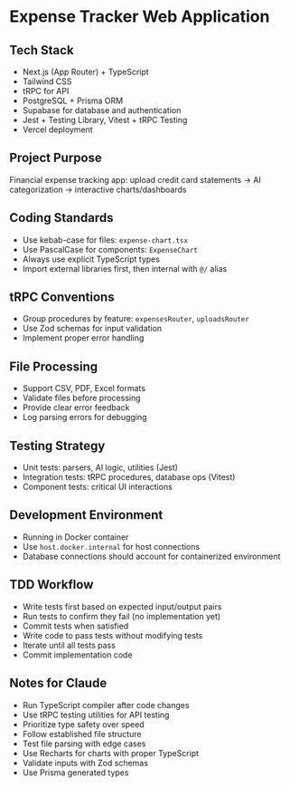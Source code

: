 # Expense Tracker Web Application

## Tech Stack
- Next.js  (App Router) + TypeScript
- Tailwind CSS
- tRPC for API
- PostgreSQL + Prisma ORM
- Supabase for database and authentication
- Jest + Testing Library, Vitest + tRPC Testing
- Vercel deployment

## Project Purpose
Financial expense tracking app: upload credit card statements → AI categorization → interactive charts/dashboards

## Coding Standards
- Use kebab-case for files: `expense-chart.tsx`
- Use PascalCase for components: `ExpenseChart`
- Always use explicit TypeScript types
- Import external libraries first, then internal with `@/` alias

## tRPC Conventions
- Group procedures by feature: `expensesRouter`, `uploadsRouter`
- Use Zod schemas for input validation
- Implement proper error handling

## File Processing
- Support CSV, PDF, Excel formats
- Validate files before processing
- Provide clear error feedback
- Log parsing errors for debugging

## Testing Strategy
- Unit tests: parsers, AI logic, utilities (Jest)
- Integration tests: tRPC procedures, database ops (Vitest)
- Component tests: critical UI interactions

## Development Environment
- Running in Docker container
- Use `host.docker.internal` for host connections
- Database connections should account for containerized environment

## TDD Workflow
- Write tests first based on expected input/output pairs
- Run tests to confirm they fail (no implementation yet)
- Commit tests when satisfied
- Write code to pass tests without modifying tests
- Iterate until all tests pass
- Commit implementation code

## Notes for Claude
- Run TypeScript compiler after code changes
- Use tRPC testing utilities for API testing
- Prioritize type safety over speed
- Follow established file structure
- Test file parsing with edge cases
- Use Recharts for charts with proper TypeScript
- Validate inputs with Zod schemas
- Use Prisma generated types